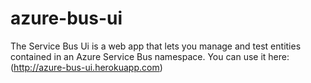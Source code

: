 # azure-bus-ui
The Service Bus Ui is a web app that lets you manage and test entities contained in an Azure Service Bus namespace.
You can use it here: (http://azure-bus-ui.herokuapp.com)